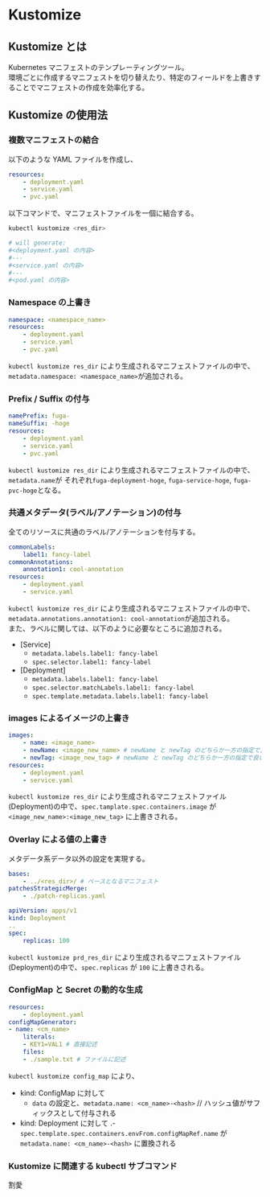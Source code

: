# Kustomize

## Kustomize とは

Kubernetes マニフェストのテンプレーティングツール。  
環境ごとに作成するマニフェストを切り替えたり、特定のフィールドを上書きすることでマニフェストの作成を効率化する。

## Kustomize の使用法

### 複数マニフェストの結合

以下のような YAML ファイルを作成し、

```yaml title="res_dir/kustomization.yaml"
resources:
    - deployment.yaml
    - service.yaml
    - pvc.yaml
```

以下コマンドで、マニフェストファイルを一個に結合する。

```sh title=""
kubectl kustomize <res_dir>

# will generate:
#<deployment.yaml の内容>
#---
#<service.yaml の内容>
#---
#<pod.yaml の内容>
```

### Namespace の上書き

```yaml title="res_dir/kustomization.yaml" hl_lines="1"
namespace: <namespace_name>
resources:
    - deployment.yaml
    - service.yaml
    - pvc.yaml
```

`kubectl kustomize res_dir` により生成されるマニフェストファイルの中で、`metadata.namespace: <namespace_name>`が追加される。

### Prefix / Suffix の付与

```yaml title="res_dir/kustomization.yaml" hl_lines="1-2"
namePrefix: fuga-
nameSuffix: -hoge
resources:
    - deployment.yaml
    - service.yaml
    - pvc.yaml
```

`kubectl kustomize res_dir` により生成されるマニフェストファイルの中で、`metadata.name`が それぞれ`fuga-deployment-hoge`, `fuga-service-hoge`, `fuga-pvc-hoge`となる。

### 共通メタデータ(ラベル/アノテーション)の付与

全てのリソースに共通のラベル/アノテーションを付与する。

```yaml title="res_dir/kustomization.yaml" hl_lines="1-4"
commonLabels:
    label1: fancy-label
commonAnnotations:
    annotation1: cool-annotation
resources:
    - deployment.yaml
    - service.yaml
```

`kubectl kustomize res_dir` により生成されるマニフェストファイルの中で、`metadata.annotations.annotation1: cool-annotation`が追加される。  
また、ラベルに関しては、以下のように必要なところに追加される。

-   [Service]
    -   `metadata.labels.label1: fancy-label`
    -   `spec.selector.label1: fancy-label`
-   [Deployment]
    -   `metadata.labels.label1: fancy-label`
    -   `spec.selector.matchLabels.label1: fancy-label`
    -   `spec.template.metadata.labels.label1: fancy-label`

### images によるイメージの上書き

```yaml title="res_dir/kustomization.yaml" hl_lines="1-4"
images:
    - name: <image_name>
    - newName: <image_new_name> # newName と newTag のどちらか一方の指定で良い
    - newTag: <image_new_tag> # newName と newTag のどちらか一方の指定で良い
resources:
    - deployment.yaml
    - service.yaml
```

`kubectl kustomize res_dir` により生成されるマニフェストファイル(Deployment)の中で、`spec.tamplate.spec.containers.image` が `<image_new_name>:<image_new_tag>` に上書きされる。

### Overlay による値の上書き

メタデータ系データ以外の設定を実現する。

```yaml title="prd_res_dir/kustomization.yaml" hl_lines="1-4"
bases:
    - ../<res_dir>/ # ベースとなるマニフェスト
patchesStrategicMerge:
    - ./patch-replicas.yaml
```

```yaml title="prd_res_dir/patch-replicas.yaml" hl_lines="4-5"
apiVersion: apps/v1
kind: Deployment
..
spec:
    replicas: 100
```

`kubectl kustomize prd_res_dir` により生成されるマニフェストファイル(Deployment)の中で、`spec.replicas` が `100` に上書きされる。

### ConfigMap と Secret の動的な生成

```yaml title="config-map/kustomization.yaml" hl_lines="3-8"
resources:
    - deployment.yaml
configMapGenerator:
- name: <cm_name>
    literals:
    - KEY1=VAL1 # 直接記述
    files:
    - ./sample.txt # ファイルに記述
```

`kubectl kustomize config_map` により、

-   kind: ConfigMap に対して
    -   `data` の設定と、`metadata.name: <cm_name>-<hash>` // ハッシュ値がサフィックスとして付与される
-   kind: Deployment に対して
    .-   `spec.template.spec.containers.envFrom.configMapRef.name` が `metadata.name: <cm_name>-<hash>` に置換される

### Kustomize に関連する kubectl サブコマンド

割愛

